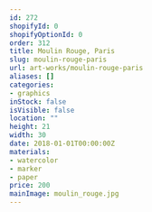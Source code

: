 ```yaml
---
id: 272
shopifyId: 0
shopifyOptionId: 0
order: 312
title: Moulin Rouge, Paris
slug: moulin-rouge-paris
url: art-works/moulin-rouge-paris
aliases: []
categories:
- graphics
inStock: false
isVisible: false
location: ""
height: 21
width: 30
date: 2018-01-01T00:00:00Z
materials:
- watercolor
- marker
- paper
price: 200
mainImage: moulin_rouge.jpg
---
```

